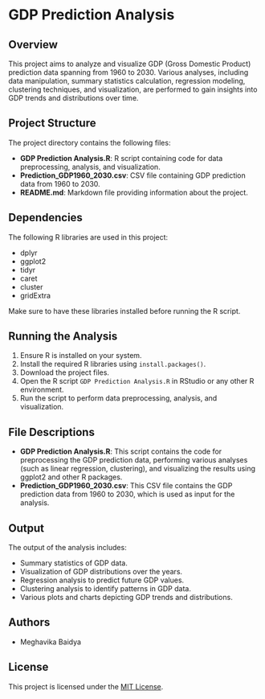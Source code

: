 # GDP Prediction Analysis

## Overview

This project aims to analyze and visualize GDP (Gross Domestic Product) prediction data spanning from 1960 to 2030. Various analyses, including data manipulation, summary statistics calculation, regression modeling, clustering techniques, and visualization, are performed to gain insights into GDP trends and distributions over time.

## Project Structure

The project directory contains the following files:

- **GDP Prediction Analysis.R**: R script containing code for data preprocessing, analysis, and visualization.
- **Prediction_GDP1960_2030.csv**: CSV file containing GDP prediction data from 1960 to 2030.
- **README.md**: Markdown file providing information about the project.

## Dependencies

The following R libraries are used in this project:

- dplyr
- ggplot2
- tidyr
- caret
- cluster
- gridExtra

Make sure to have these libraries installed before running the R script.

## Running the Analysis

1. Ensure R is installed on your system.
2. Install the required R libraries using `install.packages()`.
3. Download the project files.
4. Open the R script `GDP Prediction Analysis.R` in RStudio or any other R environment.
5. Run the script to perform data preprocessing, analysis, and visualization.

## File Descriptions

- **GDP Prediction Analysis.R**: This script contains the code for preprocessing the GDP prediction data, performing various analyses (such as linear regression, clustering), and visualizing the results using ggplot2 and other R packages.
- **Prediction_GDP1960_2030.csv**: This CSV file contains the GDP prediction data from 1960 to 2030, which is used as input for the analysis.

## Output

The output of the analysis includes:

- Summary statistics of GDP data.
- Visualization of GDP distributions over the years.
- Regression analysis to predict future GDP values.
- Clustering analysis to identify patterns in GDP data.
- Various plots and charts depicting GDP trends and distributions.

## Authors

- Meghavika Baidya

## License

This project is licensed under the [MIT License](LICENSE).
